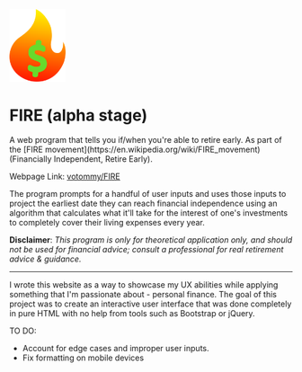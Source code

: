 <img src="FIRE_Logo.svg" width="100px">
<h1>FIRE (alpha stage)</h1>
A web program that tells you if/when you're able to retire early. As part of the [FIRE movement](https://en.wikipedia.org/wiki/FIRE_movement) (Financially Independent, Retire Early).

Webpage Link: [votommy/FIRE](https://votommy.github.io/FIRE/index.html)

The program prompts for a handful of user inputs and uses those inputs to project the earliest date they can reach financial independence using an algorithm that calculates what it'll take for the interest of one's investments to completely cover their living expenses every year.

**Disclaimer**: *This program is only for theoretical application only, and should not be used for financial advice; consult a professional for real retirement advice & guidance.*

<hr>

I wrote this website as a way to showcase my UX abilities while applying something that I'm passionate about - personal finance. The goal of this project was to create an interactive user interface that was done completely in pure HTML with no help from tools such as Bootstrap or jQuery.

TO DO:
- Account for edge cases and improper user inputs.
- Fix formatting on mobile devices
